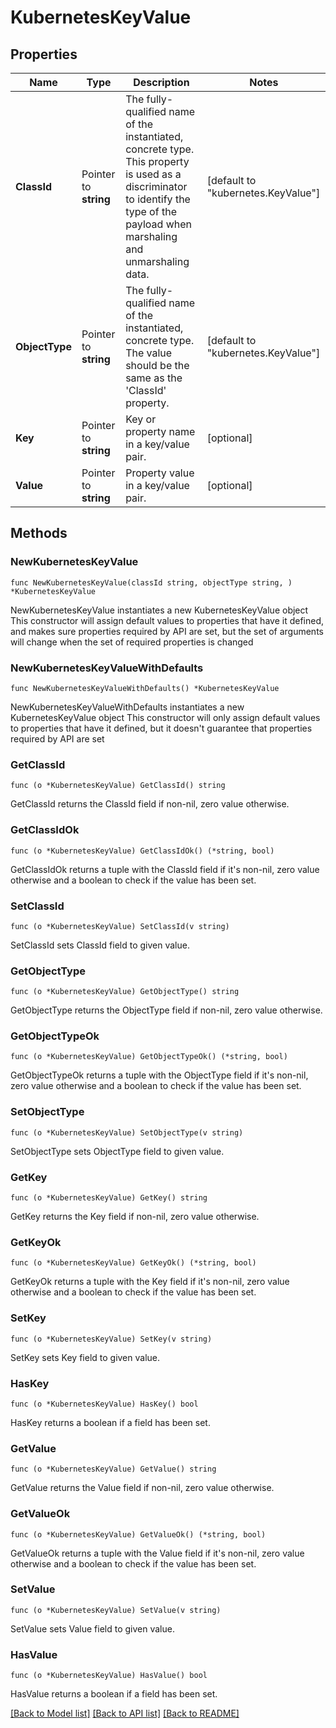 # KubernetesKeyValue

## Properties

Name | Type | Description | Notes
------------ | ------------- | ------------- | -------------
**ClassId** | Pointer to **string** | The fully-qualified name of the instantiated, concrete type. This property is used as a discriminator to identify the type of the payload when marshaling and unmarshaling data. | [default to "kubernetes.KeyValue"]
**ObjectType** | Pointer to **string** | The fully-qualified name of the instantiated, concrete type. The value should be the same as the &#39;ClassId&#39; property. | [default to "kubernetes.KeyValue"]
**Key** | Pointer to **string** | Key or property name in a key/value pair. | [optional] 
**Value** | Pointer to **string** | Property value in a key/value pair. | [optional] 

## Methods

### NewKubernetesKeyValue

`func NewKubernetesKeyValue(classId string, objectType string, ) *KubernetesKeyValue`

NewKubernetesKeyValue instantiates a new KubernetesKeyValue object
This constructor will assign default values to properties that have it defined,
and makes sure properties required by API are set, but the set of arguments
will change when the set of required properties is changed

### NewKubernetesKeyValueWithDefaults

`func NewKubernetesKeyValueWithDefaults() *KubernetesKeyValue`

NewKubernetesKeyValueWithDefaults instantiates a new KubernetesKeyValue object
This constructor will only assign default values to properties that have it defined,
but it doesn't guarantee that properties required by API are set

### GetClassId

`func (o *KubernetesKeyValue) GetClassId() string`

GetClassId returns the ClassId field if non-nil, zero value otherwise.

### GetClassIdOk

`func (o *KubernetesKeyValue) GetClassIdOk() (*string, bool)`

GetClassIdOk returns a tuple with the ClassId field if it's non-nil, zero value otherwise
and a boolean to check if the value has been set.

### SetClassId

`func (o *KubernetesKeyValue) SetClassId(v string)`

SetClassId sets ClassId field to given value.


### GetObjectType

`func (o *KubernetesKeyValue) GetObjectType() string`

GetObjectType returns the ObjectType field if non-nil, zero value otherwise.

### GetObjectTypeOk

`func (o *KubernetesKeyValue) GetObjectTypeOk() (*string, bool)`

GetObjectTypeOk returns a tuple with the ObjectType field if it's non-nil, zero value otherwise
and a boolean to check if the value has been set.

### SetObjectType

`func (o *KubernetesKeyValue) SetObjectType(v string)`

SetObjectType sets ObjectType field to given value.


### GetKey

`func (o *KubernetesKeyValue) GetKey() string`

GetKey returns the Key field if non-nil, zero value otherwise.

### GetKeyOk

`func (o *KubernetesKeyValue) GetKeyOk() (*string, bool)`

GetKeyOk returns a tuple with the Key field if it's non-nil, zero value otherwise
and a boolean to check if the value has been set.

### SetKey

`func (o *KubernetesKeyValue) SetKey(v string)`

SetKey sets Key field to given value.

### HasKey

`func (o *KubernetesKeyValue) HasKey() bool`

HasKey returns a boolean if a field has been set.

### GetValue

`func (o *KubernetesKeyValue) GetValue() string`

GetValue returns the Value field if non-nil, zero value otherwise.

### GetValueOk

`func (o *KubernetesKeyValue) GetValueOk() (*string, bool)`

GetValueOk returns a tuple with the Value field if it's non-nil, zero value otherwise
and a boolean to check if the value has been set.

### SetValue

`func (o *KubernetesKeyValue) SetValue(v string)`

SetValue sets Value field to given value.

### HasValue

`func (o *KubernetesKeyValue) HasValue() bool`

HasValue returns a boolean if a field has been set.


[[Back to Model list]](../README.md#documentation-for-models) [[Back to API list]](../README.md#documentation-for-api-endpoints) [[Back to README]](../README.md)


